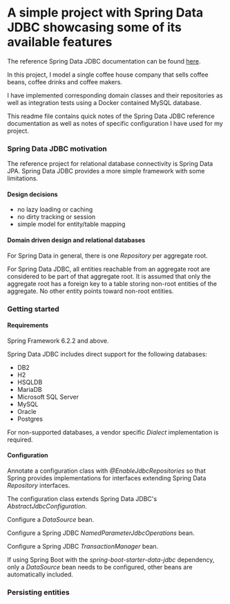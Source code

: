# A simple project with Spring Data JDBC showcasing some of its available features

The reference Spring Data JDBC documentation can be
found <a href="https://docs.spring.io/spring-data/relational/reference/jdbc.html">here</a>.

In this project, I model a single coffee house company that sells coffee beans, coffee drinks and coffee makers.

I have implemented corresponding domain classes and their repositories as well as integration tests using a Docker
contained
MySQL database.

This readme file contains quick notes of the Spring Data JDBC reference documentation as well as notes of specific
configuration I have used for my project.

### Spring Data JDBC motivation

The reference project for relational database connectivity is Spring Data JPA.
Spring Data JDBC provides a more simple framework with some limitations.

#### Design decisions

<ul>
<li>no lazy loading or caching</li>
<li>no dirty tracking or session</li>
<li>simple model for entity/table mapping</li>
</ul>

#### Domain driven design and relational databases

For Spring Data in general, there is one *Repository* per aggregate root.

For Spring Data JDBC, all entities reachable from an aggregate root are considered to be part of that aggregate root.
It is assumed that only the aggregate root has a foreign key to a table storing non-root entities of the aggregate. No
other entity points toward non-root entities.

### Getting started

#### Requirements

Spring Framework 6.2.2 and above.

Spring Data JDBC includes direct support for the following databases:
<ul>
<li>DB2</li>
<li>H2</li>
<li>HSQLDB</li>
<li>MariaDB</li>
<li>Microsoft SQL Server</li>
<li>MySQL</li>
<li>Oracle</li>
<li>Postgres</li>
</ul>

For non-supported databases, a vendor specific *Dialect* implementation is required.

#### Configuration

Annotate a configuration class with *@EnableJdbcRepositories* so that Spring provides implementations for interfaces
extending Spring Data *Repository* interfaces.

The configuration class extends Spring Data JDBC's *AbstractJdbcConfiguration*.

Configure a *DataSource* bean.

Configure a Spring JDBC *NamedParameterJdbcOperations* bean.

Configure a Spring JDBC *TransactionManager* bean.

If using Spring Boot with the *spring-boot-starter-data-jdbc* dependency, only a *DataSource* bean needs to be
configured, other beans are automatically included.

### Persisting entities



